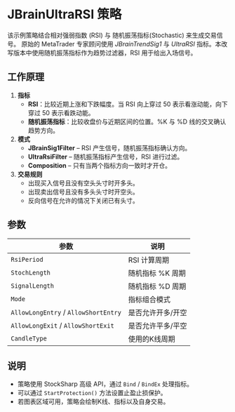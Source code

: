 # JBrainUltraRSI 策略

该示例策略结合相对强弱指数 (RSI) 与 随机振荡指标(Stochastic) 来生成交易信号。
原始的 MetaTrader 专家顾问使用 *JBrainTrendSig1* 与 *UltraRSI* 指标。本改写版本中使用随机振荡指标作为趋势过滤器，RSI 用于给出入场信号。

## 工作原理

1. **指标**
   - **RSI**：比较近期上涨和下跌幅度。当 RSI 向上穿过 50 表示看涨动能，向下穿过 50 表示看跌动能。
   - **随机振荡指标**：比较收盘价与近期区间的位置。%K 与 %D 线的交叉确认趋势方向。
2. **模式**
   - **JBrainSig1Filter** – RSI 产生信号，随机振荡指标确认方向。
   - **UltraRsiFilter** – 随机振荡指标产生信号，RSI 进行过滤。
   - **Composition** – 只有当两个指标方向一致时才开仓。
3. **交易规则**
   - 出现买入信号且没有空头头寸时开多头。
   - 出现卖出信号且没有多头头寸时开空头。
   - 反向信号在允许的情况下关闭已有头寸。

## 参数

| 参数 | 说明 |
|------|------|
| `RsiPeriod` | RSI 计算周期 |
| `StochLength` | 随机指标 %K 周期 |
| `SignalLength` | 随机指标 %D 周期 |
| `Mode` | 指标组合模式 |
| `AllowLongEntry` / `AllowShortEntry` | 是否允许开多/开空 |
| `AllowLongExit` / `AllowShortExit` | 是否允许平多/平空 |
| `CandleType` | 使用的K线周期 |

## 说明

- 策略使用 StockSharp 高级 API，通过 `Bind` / `BindEx` 处理指标。
- 可以通过 `StartProtection()` 方法设置止盈止损保护。
- 若图表区域可用，策略会绘制K线、指标以及自身交易。
